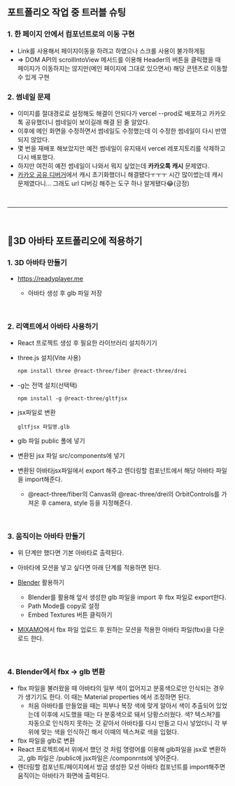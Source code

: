 ## 포트폴리오 작업 중 트러블 슈팅

### 1. 한 페이지 안에서 컴포넌트로의 이동 구현
  - Link를 사용해서 페이지이동을 하려고 하였으나 스크롤 사용이 불가하게됨
  - => DOM API의 scrollIntoView 메서드를 이용해 Header의 버튼을 클릭했을 때 페이지가 이동하지는 않지만(메인 페이지에 그대로 있으면서) 해당 콘텐츠로 이동할 수 있게 구현

### 2. 썸네일 문제
  - 이미지를 절대경로로 설정해도 해결이 안되다가 vercel --prod로 배포하고 카카오톡 공유했더니 썸네일이 보이길래 해결 된 줄 알았다.
  - 이후에 메인 화면을 수정하면서 썸네일도 수정했는데 이 수정한 썸네일이 다시 반영되지 않았다.
  - 몇 번을 재배포 해보았지만 예전 썸네일이 유지돼서 vercel 레포지토리를 삭제하고 다시 배포했다.
  - 하지만 여전히 예전 썸네일이 나와서 뭐지 싶었는데 **카카오톡 캐시** 문제였다.
  - [카카오 공유 디버거](https://developers.kakao.com/tool/debugger/sharing)에서 캐시 초기화했더니 해결됐다ㅜㅜㅜ 시간 많이썼는데 캐시 문제였다니... 그래도 url 디버깅 해주는 도구 하나 알게됐다😂(긍정)

</br>

---

</br>

## 🧍3D 아바타 포트폴리오에 적용하기

### 1. 3D 아바타 만들기
- https://readyplayer.me

  - 아바타 생성 후 glb 파일 저장

</br>

### 2. 리액트에서 아바타 사용하기
- React 프로젝트 생성 후 필요한 라이브러리 설치하기기
- three.js 설치(Vite 사용)
  ```bash
  npm install three @react-three/fiber @react-three/drei
  ```
- -g는 전역 설치(선택택)
  ```
  npm install -g @react-three/gltfjsx
  ```

- jsx파일로 변환
  ```
  gltfjsx 파일명.glb
  ```

- glb 파일 public 폴에 넣기
- 변환된 jsx 파일 src/components에 넣기

- 변환된 아바타jsx파일에서 export 해주고 렌더링할 컴포넌트에서 해당 아바타 파일을 import해준다.
  - @react-three/fiber의 Canvas와 @reac-three/drei의 OrbitControls를 가져온 후 camera, style 등을 지정해준다.

</br>


### 3. 움직이는 아바타 만들기
- 위 단계만 했다면 기본 아바타로 출력된다.
- 아바타에 모션을 넣고 싶다면 아래 단계를 적용하면 된다.

-  [Blender](https://www.blender.org) 활용하기 
    - Blender를 활용해 앞서 생성한 glb 파일을 import 후 fbx 파일로 export한다.
    - Path Mode를 copy로 설정
    - Embed Textures 버튼 클릭하기

- [MIXAMO](https://www.mixamo.com/#/)에서 fbx 파일 업로드 후 원하는 모션을 적용한 아바타 파일(fbx)을 다운로드 한다.

</br>

### 4. Blender에서 fbx -> glb 변환
- fbx 파일을 불러왔을 때 아바타의 일부 색이 없어지고 분홍색으로만 인식되는 경우가 생기기도 한다. 이 때는 Material properties 에서 조정하면 된다.
  - 처음 아바타를 만들었을 때는 피부나 복장 색에 맞게 알아서 색이 추출되어 있었는데 이후에 시도했을 때는 다 분홍색으로 돼서 당황스러웠다. 색? 텍스쳐?를 자동으로 인식하지 못하는 것 같아서 아바타를 다시 만들고 다시 넣었더니 각 부위에 맞는 색을 인식하긴 해서 이때의 텍스쳐로 색을 입혔다.
- fbx 파일을 glb로 변환
- React 프로젝트에서 위에서 했던 것 처럼 명령어를 이용해 glb파일을 jsx로 변환하고, glb 파일은 /public에 jsx파일은 /componrnts에 넣어준다.
- 렌더링할 컴포넌트/페이지에서 방금 생성한 모션 아바타 컴포넌트를 import해주면 움직이는 아바타가 화면에 출력된다.

